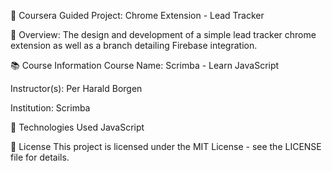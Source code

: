 📘 Coursera Guided Project: Chrome Extension - Lead Tracker

🧠 Overview: The design and development of a simple lead tracker chrome extension as well as a branch detailing Firebase integration.

📚 Course Information Course Name: Scrimba - Learn JavaScript

Instructor(s): Per Harald Borgen

Institution: Scrimba

🔧 Technologies Used JavaScript

📝 License This project is licensed under the MIT License - see the LICENSE file for details.
